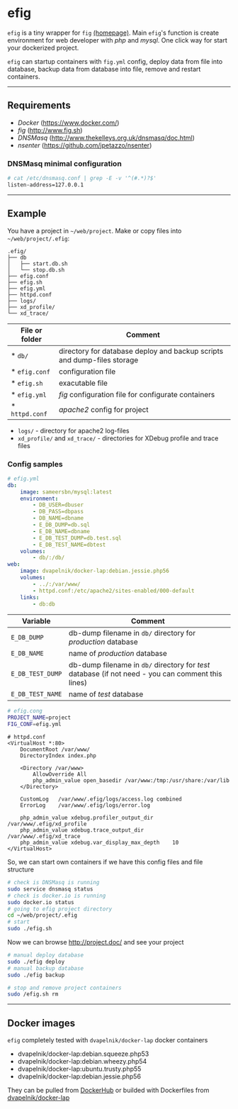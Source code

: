 # efig
```efig``` is a tiny wrapper for ```fig``` [(homepage)](http://www.fig.sh). Main ```efig```'s function is create environment for web developer with *php* and *mysql*. One click way for start your dockerized project.

```efig``` can startup containers with ```fig.yml``` config, deploy data from file into database, backup data from database into file, remove and restart containers.

---------------------

## Requirements

* *Docker* (https://www.docker.com/)
* *fig* (http://www.fig.sh)
* *DNSMasq* (http://www.thekelleys.org.uk/dnsmasq/doc.html)
* *nsenter* (https://github.com/jpetazzo/nsenter)

### DNSMasq minimal configuration

```bash
# cat /etc/dnsmasq.conf | grep -E -v '^(#.*)?$'
listen-address=127.0.0.1
```

---------------------

## Example

You have a project in ```~/web/project```. Make or copy files into ```~/web/project/.efig```:
```
.efig/
├── db
│   ├── start.db.sh
│   └── stop.db.sh
├── efig.conf
├── efig.sh
├── efig.yml
├── httpd.conf
├── logs/
├── xd_profile/
└── xd_trace/
```
File or folder | Comment
----------------|----------------
* ```db/``` | directory for database deploy and backup scripts and dump-files storage
* ```efig.conf``` | configuration file
* ```efig.sh``` | exacutable file
* ```efig.yml``` | *fig* configuration file for configurate containers
* ```httpd.conf``` | *apache2* config for project
* ```logs/``` - directory for apache2 log-files
* ```xd_profile/``` and ```xd_trace/``` - directories for XDebug profile and trace files

### Config samples
```yml
# efig.yml
db:
    image: sameersbn/mysql:latest
    environment:
        - DB_USER=dbuser
        - DB_PASS=dbpass
        - DB_NAME=dbname
        - E_DB_DUMP=db.sql
        - E_DB_NAME=dbname
        - E_DB_TEST_DUMP=db.test.sql
        - E_DB_TEST_NAME=dbtest
    volumes:
        - db/:/db/
web:
    image: dvapelnik/docker-lap:debian.jessie.php56
    volumes:
        - ../:/var/www/
        - httpd.conf:/etc/apache2/sites-enabled/000-default
    links:
        - db:db
```
Variable | Comment
------------|-------------
```E_DB_DUMP``` | db-dump filename in ```db/``` directory for *production* database
```E_DB_NAME``` | name of *production* database
```E_DB_TEST_DUMP``` | db-dump filename in ```db/``` directory for *test* database (if not need - you can comment this lines)
```E_DB_TEST_NAME``` | name of *test* database


```bash
# efig.cong
PROJECT_NAME=project
FIG_CONF=efig.yml
```
```apacheconf
# httpd.conf
<VirtualHost *:80>
    DocumentRoot /var/www/
    DirectoryIndex index.php

    <Directory /var/www>
        AllowOverride All
        php_admin_value open_basedir /var/www:/tmp:/usr/share:/var/lib
    </Directory>

    CustomLog   /var/www/.efig/logs/access.log combined
    ErrorLog    /var/www/.efig/logs/error.log

    php_admin_value xdebug.profiler_output_dir  /var/www/.efig/xd_profile
    php_admin_value xdebug.trace_output_dir     /var/www/.efig/xd_trace
    php_admin_value xdebug.var_display_max_depth    10
</VirtualHost>
```
So, we can start own containers if we have this config files and file structure

```bash
# check is DNSMasq is running
sudo service dnsmasq status
# check is docker.io is running
sudo docker.io status
# going to efig project directory
cd ~/web/project/.efig
# start 
sudo ./efig.sh
```
Now we can browse http://project.doc/ and see your project
```bash
# manual deploy database
sudo ./efig deploy
# manual backup database
sudo ./efig backup
```
```bash
# stop and remove project containers
sudo /efig.sh rm
```

--------------------------

## Docker images

```efig``` completely tested with ```dvapelnik/docker-lap``` docker containers 

* dvapelnik/docker-lap:debian.squeeze.php53
* dvapelnik/docker-lap:debian.wheezy.php54
* dvapelnik/docker-lap:ubuntu.trusty.php55
* dvapelnik/docker-lap:debian.jessie.php56

They can be pulled from [DockerHub](https://registry.hub.docker.com/u/dvapelnik/docker-lap/) or builded with Dockerfiles from [dvapelnik/docker-lap](https://github.com/dvapelnik/docker-lap)
